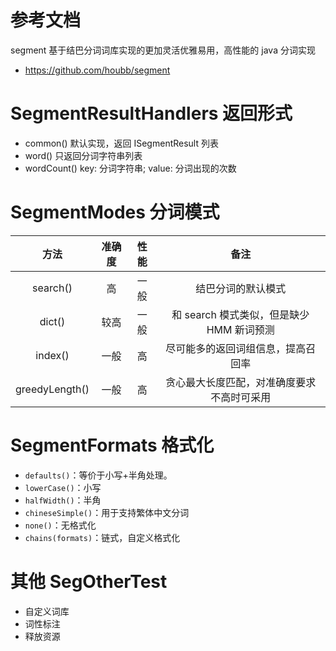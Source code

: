 # 参考文档
segment 基于结巴分词词库实现的更加灵活优雅易用，高性能的 java 分词实现
- https://github.com/houbb/segment

# SegmentResultHandlers 返回形式
- common()	默认实现，返回 ISegmentResult 列表
- word()	只返回分词字符串列表
- wordCount()	key: 分词字符串; value: 分词出现的次数

# SegmentModes 分词模式
|	方法	| 准确度	| 性能 |	备注|
| :----: | :----: | :----: | :----: |
|search()|	高	|一般	|结巴分词的默认模式|
|dict()	|较高	|一般	|和 search 模式类似，但是缺少 HMM 新词预测|
|index()|	一般	|高|	尽可能多的返回词组信息，提高召回率|
|greedyLength()|	一般	|高	|贪心最大长度匹配，对准确度要求不高时可采用|

# SegmentFormats 格式化
- `defaults()`：等价于小写+半角处理。
- `lowerCase()`：小写
- `halfWidth()`：半角
- `chineseSimple()`：用于支持繁体中文分词
- `none()`：无格式化
- `chains(formats)`：链式，自定义格式化

# 其他 SegOtherTest
- 自定义词库
- 词性标注
- 释放资源
